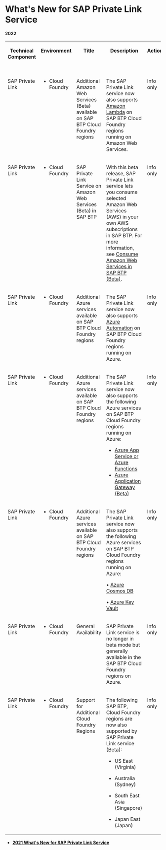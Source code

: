 <!-- loio058484a825da48238604155ffc82de54 -->

# What's New for SAP Private Link Service 





**2022**


<table>
<tr>
<th valign="top">

Technical Component



</th>
<th valign="top">

Environment



</th>
<th valign="top">

Title



</th>
<th valign="top">

Description



</th>
<th valign="top">

Action



</th>
<th valign="top">

Lifecycle



</th>
<th valign="top">

Type



</th>
<th valign="top">

Line of Business



</th>
<th valign="top">

Modular Business Process



</th>
<th valign="top">

Product



</th>
<th valign="top">

Latest Revision



</th>
<th valign="top">

Available as of



</th>
</tr>
<tr>
<td valign="top">

SAP Private Link



</td>
<td valign="top">

-   Cloud Foundry



</td>
<td valign="top">

Additional Amazon Web Services \(Beta\) available on SAP BTP Cloud Foundry regions



</td>
<td valign="top">

The SAP Private Link service now also supports [Amazon Lambda](using-sap-private-link-service/amazon-lambda-45e272a.md) on SAP BTP Cloud Foundry regions running on Amazon Web Services.



</td>
<td valign="top">

Info only



</td>
<td valign="top">



</td>
<td valign="top">

New



</td>
<td valign="top">

Technology



</td>
<td valign="top">

Not applicable



</td>
<td valign="top">

SAP Business Technology Platform



</td>
<td valign="top">

2022-12-01



</td>
<td valign="top">

2022-12-01



</td>
</tr>
<tr>
<td valign="top">

SAP Private Link



</td>
<td valign="top">

-   Cloud Foundry



</td>
<td valign="top">

SAP Private Link Service on Amazon Web Services \(Beta\) in SAP BTP



</td>
<td valign="top">

With this beta release, SAP Private Link service lets you consume selected Amazon Web Services \(AWS\) in your own AWS subscriptions in SAP BTP. For more information, see [Consume Amazon Web Services in SAP BTP \(Beta\)](using-sap-private-link-service/consume-amazon-web-services-in-sap-btp-beta-5753419.md).



</td>
<td valign="top">

Info only



</td>
<td valign="top">



</td>
<td valign="top">

New



</td>
<td valign="top">

Technology



</td>
<td valign="top">

Not applicable



</td>
<td valign="top">

SAP Business Technology Platform



</td>
<td valign="top">

2022-11-22



</td>
<td valign="top">

2022-11-22



</td>
</tr>
<tr>
<td valign="top">

SAP Private Link



</td>
<td valign="top">

-   Cloud Foundry



</td>
<td valign="top">

Additional Azure services available on SAP BTP Cloud Foundry regions



</td>
<td valign="top">

The SAP Private Link service now also supports [Azure Automation](https://help.sap.com/docs/PRIVATE_LINK/42acd88cb4134ba2a7d3e0e62c9fe6cf/8064b46e99d140d8b38c1ac7f12aa513.html?locale=en-US&version=CLOUD) on SAP BTP Cloud Foundry regions running on Azure.



</td>
<td valign="top">

Info only



</td>
<td valign="top">



</td>
<td valign="top">

New



</td>
<td valign="top">

Technology



</td>
<td valign="top">

Not applicable



</td>
<td valign="top">

 



</td>
<td valign="top">



</td>
<td valign="top">

2022-10-20



</td>
</tr>
<tr>
<td valign="top">

SAP Private Link



</td>
<td valign="top">

-   Cloud Foundry



</td>
<td valign="top">

Additional Azure services available on SAP BTP Cloud Foundry regions



</td>
<td valign="top">

The SAP Private Link service now also supports the following Azure services on SAP BTP Cloud Foundry regions running on Azure:

-    [Azure App Service or Azure Functions](using-sap-private-link-service/azure-app-service-or-azure-functions-d5f96f9.md) 
-    [Azure Application Gateway \(Beta\)](using-sap-private-link-service/azure-application-gateway-beta-af86a45.md) 



</td>
<td valign="top">

Info only



</td>
<td valign="top">



</td>
<td valign="top">

New



</td>
<td valign="top">

Technology



</td>
<td valign="top">

Not applicable



</td>
<td valign="top">

 



</td>
<td valign="top">



</td>
<td valign="top">

2022-10-06



</td>
</tr>
<tr>
<td valign="top">

SAP Private Link



</td>
<td valign="top">

-   Cloud Foundry



</td>
<td valign="top">

Additional Azure services available on SAP BTP Cloud Foundry regions



</td>
<td valign="top">

The SAP Private Link service now also supports the following Azure services on SAP BTP Cloud Foundry regions running on Azure:

• [Azure Cosmos DB](using-sap-private-link-service/azure-cosmos-db-663ed56.md) 

• [Azure Key Vault](using-sap-private-link-service/azure-key-vault-407fb19.md) 



</td>
<td valign="top">

Info only



</td>
<td valign="top">



</td>
<td valign="top">

New



</td>
<td valign="top">

Technology



</td>
<td valign="top">

Not applicable



</td>
<td valign="top">

 



</td>
<td valign="top">



</td>
<td valign="top">

2022-09-23



</td>
</tr>
<tr>
<td valign="top">

SAP Private Link



</td>
<td valign="top">

-   Cloud Foundry



</td>
<td valign="top">

General Availability



</td>
<td valign="top">

SAP Private Link service is no longer in beta mode but generally available in the SAP BTP Cloud Foundry regions on Azure.



</td>
<td valign="top">

Info only



</td>
<td valign="top">

General Availability



</td>
<td valign="top">

New



</td>
<td valign="top">

Technology



</td>
<td valign="top">

Not applicable



</td>
<td valign="top">

 



</td>
<td valign="top">



</td>
<td valign="top">

2022-06-21



</td>
</tr>
<tr>
<td valign="top">

SAP Private Link



</td>
<td valign="top">

-   Cloud Foundry



</td>
<td valign="top">

Support for Additional Cloud Foundry Regions



</td>
<td valign="top">

The following SAP BTP, Cloud Foundry regions are now also supported by SAP Private Link service \(Beta\):

-   US East \(Virginia\)

-   Australia \(Sydney\)

-   South East Asia \(Singapore\)

-   Japan East \(Japan\)




</td>
<td valign="top">

Info only



</td>
<td valign="top">



</td>
<td valign="top">

New



</td>
<td valign="top">

Technology



</td>
<td valign="top">

Not applicable



</td>
<td valign="top">

 



</td>
<td valign="top">



</td>
<td valign="top">

2022-04-07



</td>
</tr>
</table>

-   **[2021 What's New for SAP Private Link Service](2021-what-s-new-for-sap-private-link-service-61fa6a0.md)**  



